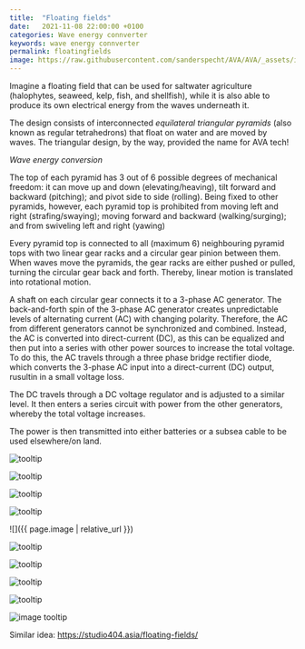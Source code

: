 ```yaml
---
title:  "Floating fields"
date:   2021-11-08 22:00:00 +0100
categories: Wave energy connverter
keywords: wave energy connverter
permalink: floatingfields
image: https://raw.githubusercontent.com/sanderspecht/AVA/AVA/_assets/img/IMG_20211018_223043.jpg
---
```

Imagine a floating field that can be used for saltwater agriculture (halophytes, seaweed, kelp, fish, and shellfish), while it is also able to produce its own electrical energy from the waves underneath it.

The design consists of interconnected *equilateral triangular pyramids* (also known as regular tetrahedrons) that float on water and are moved by waves. The triangular design, by the way, provided the name for AVA tech!

*Wave energy conversion*

The top of each pyramid has 3 out of 6 possible degrees of mechanical freedom: it can move up and down (elevating/heaving), tilt forward and backward (pitching); and pivot side to side (rolling). Being fixed to other pyramids, however, each pyramid top is prohibited from moving left and right (strafing/swaying); moving forward and backward (walking/surging); and from swiveling left and right (yawing)

Every pyramid top is connected to all (maximum 6) neighbouring pyramid tops with two linear gear racks and a circular gear pinion between them.
When waves move the pyramids, the gear racks are either pushed or pulled, turning the circular gear back and forth. Thereby, linear motion is translated into rotational motion.

A shaft on each circular gear connects it to a 3-phase AC generator. The back-and-forth spin of the 3-phase AC generator creates unpredictable levels of alternating current (AC) with changing polarity. Therefore, the AC from different generators cannot be synchronized and combined. Instead, the AC is converted into direct-current (DC), as this can be equalized and then put into a series with other power sources to increase the total voltage. To do this, the AC travels through a three phase bridge rectifier diode, which converts the 3-phase AC input into a direct-current (DC) output, rusultin in a small voltage loss.

The DC travels through a DC voltage regulator and is adjusted to a similar level. It then enters a series circuit with power from the other generators, whereby the total voltage increases.

The power is then transmitted into either batteries or a subsea cable to be used elsewhere/on land.

![tooltip](https://raw.githubusercontent.com/sanderspecht/AVA/AVA/_assets/img/IMG_20211022_002629.jpg)

![tooltip](https://raw.githubusercontent.com/sanderspecht/AVA/AVA/_assets/img/IMG_20211016_145235.jpg)

![tooltip](https://raw.githubusercontent.com/sanderspecht/AVA/AVA/_assets/img/IMG_20211016_150357.jpg)

![tooltip](https://raw.githubusercontent.com/sanderspecht/AVA/AVA/_assets/img/IMG_20211018_222607.jpg)

![]({{ page.image | relative_url }})

<!-- ![tooltip](https://raw.githubusercontent.com/sanderspecht/AVA/AVA/_assets/img/IMG_20211018_223043.jpg) -->

![tooltip](https://github.com/sanderspecht/AVA/blob/AVA/_assets/img/IMG_20211017_125631.jpg)

![tooltip](https://raw.githubusercontent.com/sanderspecht/AVA/AVA/_assets/img/IMG_20211017_194211.jpg)

![tooltip](https://raw.githubusercontent.com/sanderspecht/AVA/AVA/_assets/img/IMG_20211021_214352.jpg)

![tooltip](https://raw.githubusercontent.com/sanderspecht/AVA/AVA/_assets/img/IMG_20211107_165913.jpg)

![image tooltip](https://studio404.asia/wp-content/uploads/2020/08/sea.png)

Similar idea: https://studio404.asia/floating-fields/
